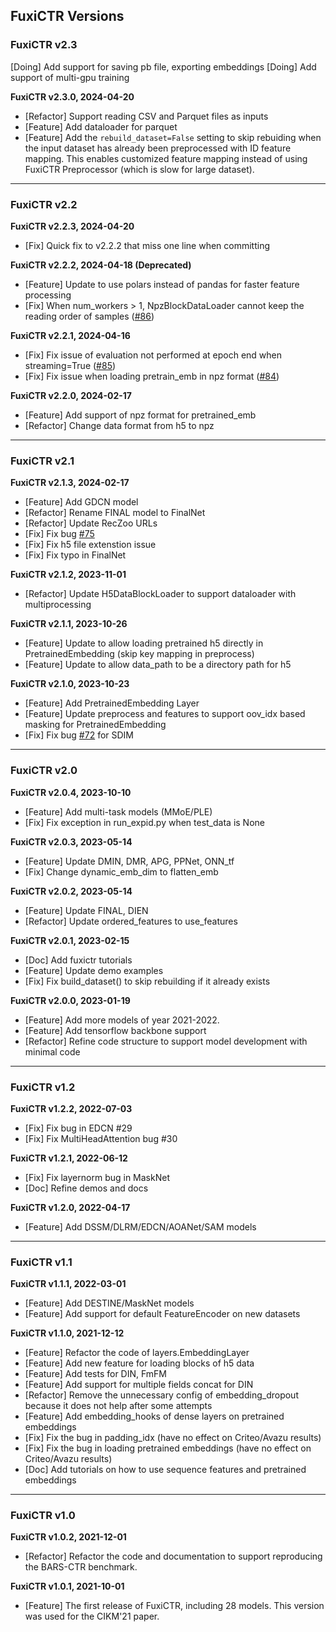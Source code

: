 ## FuxiCTR Versions

### FuxiCTR v2.3
[Doing] Add support for saving pb file, exporting embeddings
[Doing] Add support of multi-gpu training

**FuxiCTR v2.3.0, 2024-04-20**
+ [Refactor] Support reading CSV and Parquet files as inputs
+ [Feature] Add dataloader for parquet
+ [Feature] Add the `rebuild_dataset=False` setting to skip rebuiding when the input dataset has already been preprocessed with ID feature mapping. This enables customized feature mapping instead of using FuxiCTR Preprocessor (which is slow for large dataset).

-------------------------------

### FuxiCTR v2.2

**FuxiCTR v2.2.3, 2024-04-20**
+ [Fix] Quick fix to v2.2.2 that miss one line when committing

**FuxiCTR v2.2.2, 2024-04-18 (Deprecated)**
+ [Feature] Update to use polars instead of pandas for faster feature processing
+ [Fix] When num_workers > 1, NpzBlockDataLoader cannot keep the reading order of samples ([#86](https://github.com/xue-pai/FuxiCTR/issues/86))

**FuxiCTR v2.2.1, 2024-04-16**
+ [Fix] Fix issue of evaluation not performed at epoch end when streaming=True ([#85](https://github.com/xue-pai/FuxiCTR/issues/85))
+ [Fix] Fix issue when loading pretrain_emb in npz format ([#84](https://github.com/xue-pai/FuxiCTR/issues/84))

**FuxiCTR v2.2.0, 2024-02-17**
+ [Feature] Add support of npz format for pretrained_emb
+ [Refactor] Change data format from h5 to npz

-------------------------------

### FuxiCTR v2.1

**FuxiCTR v2.1.3, 2024-02-17**
+ [Feature] Add GDCN model
+ [Refactor] Rename FINAL model to FinalNet
+ [Refactor] Update RecZoo URLs
+ [Fix] Fix bug [#75](https://github.com/xue-pai/FuxiCTR/issues/75)
+ [Fix] Fix h5 file extenstion issue
+ [Fix] Fix typo in FinalNet
 
**FuxiCTR v2.1.2, 2023-11-01**
+ [Refactor] Update H5DataBlockLoader to support dataloader with multiprocessing

**FuxiCTR v2.1.1, 2023-10-26**
+ [Feature] Update to allow loading pretrained h5 directly in PretrainedEmbedding (skip key mapping in preprocess)
+ [Feature] Update to allow data_path to be a directory path for h5

**FuxiCTR v2.1.0, 2023-10-23**
+ [Feature] Add PretrainedEmbedding Layer
+ [Feature] Update preprocess and features to support oov_idx based masking for PretrainedEmbedding
+ [Fix] Fix bug [#72](https://github.com/xue-pai/FuxiCTR/issues/72) for SDIM

-------------------------------

### FuxiCTR v2.0

**FuxiCTR v2.0.4, 2023-10-10**
+ [Feature] Add multi-task models (MMoE/PLE)
+ [Fix] Fix exception in run_expid.py when test_data is None

**FuxiCTR v2.0.3, 2023-05-14**
+ [Feature] Update DMIN, DMR, APG, PPNet, ONN_tf
+ [Fix] Change dynamic_emb_dim to flatten_emb

**FuxiCTR v2.0.2, 2023-05-14**
+ [Feature] Update FINAL, DIEN
+ [Refactor] Update ordered_features to use_features

**FuxiCTR v2.0.1, 2023-02-15**
+ [Doc] Add fuxictr tutorials
+ [Feature] Update demo examples
+ [Fix] Fix build_dataset() to skip rebuilding if it already exists

**FuxiCTR v2.0.0, 2023-01-19**
+ [Feature] Add more models of year 2021-2022.
+ [Feature] Add tensorflow backbone support
+ [Refactor] Refine code structure to support model development with minimal code

-------------------------------

### FuxiCTR v1.2

**FuxiCTR v1.2.2, 2022-07-03**
+ [Fix] Fix bug in EDCN #29
+ [Fix] Fix MultiHeadAttention bug #30

**FuxiCTR v1.2.1, 2022-06-12**
+ [Fix] Fix layernorm bug in MaskNet
+ [Doc] Refine demos and docs

**FuxiCTR v1.2.0, 2022-04-17**
+ [Feature] Add DSSM/DLRM/EDCN/AOANet/SAM models

-------------------------------

### FuxiCTR v1.1

**FuxiCTR v1.1.1, 2022-03-01**
+ [Feature] Add DESTINE/MaskNet models
+ [Feature] Add support for default FeatureEncoder on new datasets

**FuxiCTR v1.1.0, 2021-12-12**
+ [Feature] Refactor the code of layers.EmbeddingLayer
+ [Feature] Add new feature for loading blocks of h5 data
+ [Feature] Add tests for DIN, FmFM
+ [Feature] Add support for multiple fields concat for DIN
+ [Refactor] Remove the unnecessary config of embedding_dropout because it does not help after some attempts
+ [Feature] Add embedding_hooks of dense layers on pretrained embeddings
+ [Fix] Fix the bug in padding_idx (have no effect on Criteo/Avazu results)
+ [Fix] Fix the bug in loading pretrained embeddings (have no effect on Criteo/Avazu results)
+ [Doc] Add tutorials on how to use sequence features and pretrained embeddings
  
-------------------------------

### FuxiCTR v1.0

**FuxiCTR v1.0.2, 2021-12-01**
+ [Refactor] Refactor the code and documentation to support reproducing the BARS-CTR benchmark.

**FuxiCTR v1.0.1, 2021-10-01**
+ [Feature] The first release of FuxiCTR, including 28 models. This version was used for the CIKM'21 paper.
